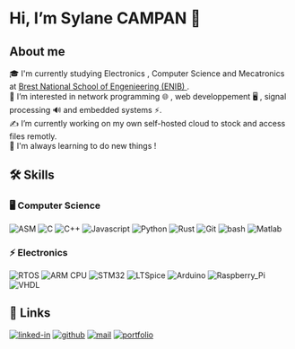 # Hi, I’m Sylane CAMPAN 👋 
## About me
🎓 I'm currently studying Electronics , Computer Science and Mecatronics at [Brest National School of Engenieering (ENIB) ](https://www.enib.fr/en_enib/).  
👀 I’m interested in network programming 🌐 , web developpement 🖥️ , signal processing 🔊 and embedded systems ⚡.  
✍️ I’m currently working on my own self-hosted cloud to stock and access files remotly.  
🙌 I'm always learning to do new things !   

## 🛠️ Skills

### 🖥️ Computer Science

![ASM](https://img.shields.io/badge/ASM-007979?style=for-the-badge&logo=ASM&logoColor=white)
![C](https://img.shields.io/badge/C-0B7261?style=for-the-badge&logo=C&logoColor=white)
![C++](https://img.shields.io/badge/C++-0B7261?style=for-the-badge&logo=C++&logoColor=white)
![Javascript](https://img.shields.io/badge/Javascript-0B7261?style=for-the-badge&logo=Javascript&logoColor=white)
![Python](https://img.shields.io/badge/Python-0B7261?style=for-the-badge&logo=Python&logoColor=white)
![Rust](https://img.shields.io/badge/Rust-0B7261?style=for-the-badge&logo=Rust&logoColor=white)
![Git](https://img.shields.io/badge/Git-0B7261?style=for-the-badge&logo=Git&logoColor=white)
![bash](https://img.shields.io/badge/bash-0B7261?style=for-the-badge&logo=bash&logoColor=white)
![Matlab](https://img.shields.io/badge/Matlab-0B7261?style=for-the-badge&logo=Matlab&logoColor=white)


### ⚡ Electronics

![RTOS](https://img.shields.io/badge/RTOS-0B7261?style=for-the-badge&logo=RTOS&logoColor=white)
![ARM CPU](https://img.shields.io/badge/ARM_CPU-0B7261?style=for-the-badge&logo=ARM_CPU&logoColor=white)
![STM32](https://img.shields.io/badge/STM32-0B7261?style=for-the-badge&logo=STM32&logoColor=white)
![LTSpice](https://img.shields.io/badge/LTSpice-0B7261?style=for-the-badge&logo=LTSpice&logoColor=white)
![Arduino](https://img.shields.io/badge/Arduino-0B7261?style=for-the-badge&logo=Arduino&logoColor=white)
![Raspberry_Pi](https://img.shields.io/badge/Raspberry_Pi-0B7261?style=for-the-badge&logo=Raspberry_Pi&logoColor=white)
![VHDL](https://img.shields.io/badge/VHDL-0B7261?style=for-the-badge&logo=VHDL&logoColor=white)

## 🔗 Links
[![linked-in](https://img.shields.io/badge/Linked_In-0077B5?style=for-the-badge&logo=LinkedIn&logoColor=white)](https://www.linkedin.com/in/sylane-campan-6bb56a230)
[![github](https://img.shields.io/badge/GitHub-0B7261?style=for-the-badge&logo=GitHub&logoColor=white)](https://github.com/sylanecpn)
[![mail](https://img.shields.io/badge/mail-0B7261?style=for-the-badge&logo=mail&logoColor=white)](mailto:sylane.campan@gmail.com)
[![portfolio](https://img.shields.io/badge/portfolio-0B7261?style=for-the-badge&logo=portfolio&logoColor=white)](https://sylanecpn.github.io/)
<!---
SylaneCpn/SylaneCpn is a ✨ special ✨ repository because its `README.md` (this file) appears on your GitHub profile.
You can click the Preview link to take a look at your changes.
--->
